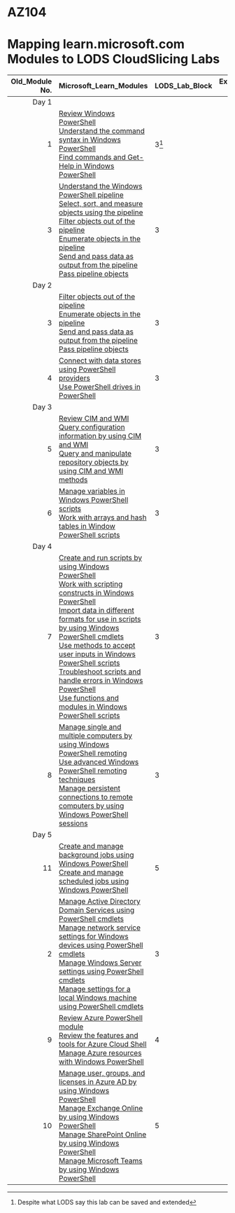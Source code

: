 # AZ104
# Mapping learn.microsoft.com Modules to LODS CloudSlicing Labs


|Old_Module No.|Microsoft_Learn_Modules | LODS_Lab_Block |Expected_Lab Duration |
|---:|---|---|---|
|Day 1|
|1|[Review Windows PowerShell](https://learn.microsoft.com/en-us/training/modules/review-windows-powershell/)<br>[Understand the command syntax in Windows PowerShell](https://learn.microsoft.com/en-us/training/modules/understand-command-syntax-windows-powershell/)<br>[Find commands and Get-Help in Windows PowerShell](https://learn.microsoft.com/en-us/training/modules/find-commands-get-help-windows-powershell/)|3[^1]||
|3|[Understand the Windows PowerShell pipeline](https://learn.microsoft.com/en-us/training/modules/understand-windows-powershell-pipeline/)<br>[Select, sort, and measure objects using the pipeline](https://learn.microsoft.com/en-us/training/modules/select-sort-measure-objects-use-pipeline/)<br>[Filter objects out of the pipeline](https://learn.microsoft.com/en-us/training/modules/filter-objects-out-of-pipeline/)<br>[Enumerate objects in the pipeline](https://learn.microsoft.com/en-us/training/modules/enumerate-objects-pipeline/)<br>[Send and pass data as output from the pipeline](https://learn.microsoft.com/en-us/training/modules/send-pass-data-output-from-pipeline/)<br>[Pass pipeline objects](https://learn.microsoft.com/en-us/training/modules/pass-pipeline-objects/)|3||
|Day 2|
|3|[Filter objects out of the pipeline](https://learn.microsoft.com/en-us/training/modules/filter-objects-out-of-pipeline/)<br>[Enumerate objects in the pipeline](https://learn.microsoft.com/en-us/training/modules/enumerate-objects-pipeline/)<br>[Send and pass data as output from the pipeline](https://learn.microsoft.com/en-us/training/modules/send-pass-data-output-from-pipeline/)<br>[Pass pipeline objects](https://learn.microsoft.com/en-us/training/modules/pass-pipeline-objects/)|3||
|4|[Connect with data stores using PowerShell providers](https://learn.microsoft.com/en-us/training/modules/connect-data-stores-use-powershell-providers/)<br>[Use PowerShell drives in PowerShell](https://learn.microsoft.com/en-us/training/modules/use-powershell-drives-powershell/)|3||
|Day 3|
|5|[Review CIM and WMI](https://learn.microsoft.com/en-us/training/modules/review-common-information-model-windows-management-instrumentation/)<br>[Query configuration information by using CIM and WMI](https://learn.microsoft.com/en-us/training/modules/query-configuration-information/)<br>[Query and manipulate repository objects by using CIM and WMI methods](https://learn.microsoft.com/en-us/training/modules/query-manipulate-repository-objects/)|3||
|6|[Manage variables in Windows PowerShell scripts](https://learn.microsoft.com/en-us/training/modules/manage-variables-windows-powershell-scripts/)<br>[Work with arrays and hash tables in Window PowerShell scripts](https://learn.microsoft.com/en-us/training/modules/work-arrays-hash-tables-window-powershell-scripts/)|3||
|Day 4|
|7|[Create and run scripts by using Windows PowerShell](https://learn.microsoft.com/en-us/training/modules/create-run-scripts-use-windows-powershell/)<br>[Work with scripting constructs in Windows PowerShell](https://learn.microsoft.com/en-us/training/modules/work-script-constructs-windows-powershell/)<br>[Import data in different formats for use in scripts by using Windows PowerShell cmdlets](https://learn.microsoft.com/en-us/training/modules/import-data-different-formats-for-use-scripts/)<br>[Use methods to accept user inputs in Windows PowerShell scripts](https://learn.microsoft.com/en-us/training/modules/use-methods-to-accept-user-inputs-windows-powershell-scripts/)<br>[Troubleshoot scripts and handle errors in Windows PowerShell](https://learn.microsoft.com/en-us/training/modules/troubleshoot-scripts-handle-errors-windows-powershell/)<br>[Use functions and modules in Windows PowerShell scripts](https://learn.microsoft.com/en-us/training/modules/use-functions-modules-windows-powershell-scripts/)|3||
|8|[Manage single and multiple computers by using Windows PowerShell remoting](https://learn.microsoft.com/en-us/training/modules/manage-single-multiple-computers-use-windows-powershell-remoting/)<br>[Use advanced Windows PowerShell remoting techniques](https://learn.microsoft.com/en-us/training/modules/use-advanced-windows-powershell-remoting-techniques/)<br>[Manage persistent connections to remote computers by using Windows PowerShell sessions](https://learn.microsoft.com/en-us/training/modules/manage-persistent-connections-to-remote-computers/)|3||
|Day 5|
|11|[Create and manage background jobs using Windows PowerShell](https://learn.microsoft.com/en-us/training/modules/create-manage-background-jobs-use-windows-powershell/)<br>[Create and manage scheduled jobs using Windows PowerShell](https://learn.microsoft.com/en-us/training/modules/create-manage-scheduled-jobs-use-windows-powershell/)|5||
|2|[Manage Active Directory Domain Services using PowerShell cmdlets](https://learn.microsoft.com/en-us/training/modules/manage-active-directory-domain-services-use-powershell-cmdlets/)<br>[Manage network service settings for Windows devices using PowerShell cmdlets](https://learn.microsoft.com/en-us/training/modules/manage-network-service-settings-for-windows-devices-use-powershell-cmdlets/)<br>[Manage Windows Server settings using PowerShell cmdlets](https://learn.microsoft.com/en-us/training/modules/manage-windows-server-settings-use-powershell-cmdlets/)<br>[Manage settings for a local Windows machine using PowerShell cmdlets](https://learn.microsoft.com/en-us/training/modules/manage-settings-for-local-windows-machine-use-powershell-cmdlets/)|3||
|9|[Review Azure PowerShell module](https://learn.microsoft.com/en-us/training/modules/review-azure-powershell-module/)<br>[Review the features and tools for Azure Cloud Shell](https://learn.microsoft.com/en-us/training/modules/review-features-tools-for-azure-cloud-shell/)<br>[Manage Azure resources with Windows PowerShell](https://learn.microsoft.com/en-us/training/modules/manage-azure-resources-windows-powershell/)|4||
|10|[Manage user\, groups\, and licenses in Azure AD by using Windows PowerShell](https://learn.microsoft.com/en-us/training/modules/manage-users-groups-licenses-azure-active-directory-use-windows-powershell/)<br>[Manage Exchange Online by using Windows PowerShell](https://learn.microsoft.com/en-us/training/modules/manage-exchange-online-use-windows-powershell/)<br>[Manage SharePoint Online by using Windows PowerShell](https://learn.microsoft.com/en-us/training/modules/manage-sharepoint-online-use-windows-powershell/)<br>[Manage Microsoft Teams by using Windows PowerShell](https://learn.microsoft.com/en-us/training/modules/manage-microsoft-teams-use-windows-powershell/)|5||







[^1]: Despite what LODS say this lab can be saved and extended  

